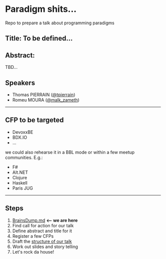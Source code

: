 # Paradigm shits...

Repo to prepare a talk about programming paradigms


## Title: To be defined...

## Abstract: 
TBD...

## Speakers
 - Thomas PIERRAIN ([@tpierrain](https://twitter.com/tpierrain))
 - Romeu MOURA ([@malk_zameth](https://twitter.com/malk_zameth))

---

## CFP to be targeted

 - DevoxxBE
 - BDX.IO
 - ... 

we could also rehearse it in a BBL mode or within a few meetup communities. E.g.:
 - F# 
 - Alt.NET
 - Clojure
 - Haskell
 - Paris JUG
 
---

## Steps

1. [BrainsDump.md](BrainsDump.md)  __<-- we are here__
1. Find call for action for our talk
1. Define abstract and title for it
1. Register a few CFPs
1. Draft the [structure of our talk](TalkStructure.md)
1. Work out slides and story telling
1. Let's rock da house!
